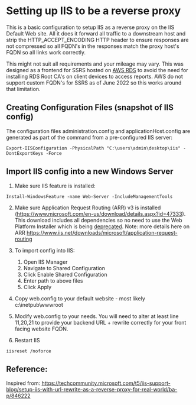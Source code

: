 # Setting up IIS to be a reverse proxy

This is a basic configuration to setup IIS as a reverse proxy on the IIS Default Web site. All it does it forward all traffic to a downstream host and strip the HTTP_ACCEPT_ENCODING HTTP header to ensure responses are not compressed so all FQDN's in the responses match the proxy host's FQDN so all links work correctly.

This might not suit all requirements and your mileage may vary.  This was designed as a frontend for SSRS hosted on [AWS RDS](https://docs.aws.amazon.com/AmazonRDS/latest/UserGuide/Appendix.SQLServer.Options.SSRS.html) to avoid the need for installing RDS Root CA's on client devices to access reports.  AWS do not support custom FQDN's for SSRS as of June 2022 so this works around that limitation.

## Creating Configuration Files (snapshot of IIS config)
The configuration files administration.config and applicationHost.config are generated as part of the command from a pre-configured IIS server:

`Export-IISConfiguration -PhysicalPath "C:\users\admin\desktop\iis" -DontExportKeys -Force`

## Import IIS config into a new Windows Server

1. Make sure IIS feature is installed:

`Install-WindowsFeature -name Web-Server -IncludeManagementTools`

2. Make sure Application Request Routing (ARR) v3 is installed (https://www.microsoft.com/en-us/download/details.aspx?id=47333). This download includes all dependencies so no need to use the Web Platform Installer which is being [deprecated](https://docs.microsoft.com/en-us/answers/questions/429383/web-platform-installer-end-of-support-and-sunsetti.html). Note: more details here on ARR https://www.iis.net/downloads/microsoft/application-request-routing

3. To import config into IIS:

    1. Open IIS Manager 
    2. Navigate to Shared Configuration
    3. Click Enable Shared Configuration
    4. Enter path to above files
    5. Click Apply

4. Copy web.config to your default website - most likely c:\inetpub\wwwroot
5. Modify web.config to your needs. You will need to alter at least line 11,20,21 to provide your backend URL + rewrite correctly for your front facing website FQDN.
6. Restart IIS

`iisreset /noforce`

## Reference:

Inspired from: https://techcommunity.microsoft.com/t5/iis-support-blog/setup-iis-with-url-rewrite-as-a-reverse-proxy-for-real-world/ba-p/846222
